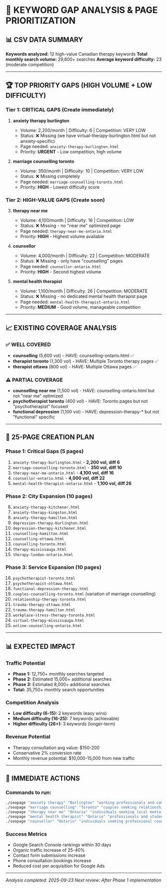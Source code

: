 # 🎯 KEYWORD GAP ANALYSIS & PAGE PRIORITIZATION

## 📊 CSV DATA SUMMARY

**Keywords analyzed:** 12 high-value Canadian therapy keywords
**Total monthly search volume:** 29,600+ searches
**Average keyword difficulty:** 23 (moderate competition)

---

## 🏆 TOP PRIORITY GAPS (HIGH VOLUME + LOW DIFFICULTY)

### **Tier 1: CRITICAL GAPS** (Create immediately)
1. **anxiety therapy burlington**
   - Volume: 2,200/month | Difficulty: 6 | Competition: VERY LOW
   - Status: ❌ Missing (we have virtual-therapy-burlington.html but not anxiety-specific)
   - Page needed: `anxiety-therapy-burlington.html`
   - Priority: **URGENT** - Low competition, high volume

2. **marriage counselling toronto**
   - Volume: 350/month | Difficulty: 10 | Competition: VERY LOW
   - Status: ❌ Missing completely
   - Page needed: `marriage-counselling-toronto.html`
   - Priority: **HIGH** - Lowest difficulty score

### **Tier 2: HIGH-VALUE GAPS** (Create soon)
3. **therapy near me**
   - Volume: 4,100/month | Difficulty: 16 | Competition: LOW
   - Status: ❌ Missing - no "near me" optimized page
   - Page needed: `therapy-near-me-ontario.html`
   - Priority: **HIGH** - Highest volume available

4. **counsellor**
   - Volume: 4,000/month | Difficulty: 22 | Competition: MODERATE
   - Status: ❌ Missing - only have "counselling" pages
   - Page needed: `counsellor-ontario.html`
   - Priority: **HIGH** - Second highest volume

5. **mental health therapist**
   - Volume: 1,100/month | Difficulty: 26 | Competition: MODERATE
   - Status: ❌ Missing - no dedicated mental health therapist page
   - Page needed: `mental-health-therapist-ontario.html`
   - Priority: **MEDIUM** - Good volume, manageable competition

---

## 📈 EXISTING COVERAGE ANALYSIS

### **✅ WELL COVERED**
- **counselling** (5,600 vol) - HAVE: counselling-ontario.html ✅
- **therapist toronto** (1,300 vol) - HAVE: Multiple Toronto therapy pages ✅
- **therapist ottawa** (800 vol) - HAVE: Multiple Ottawa pages ✅

### **⚠️ PARTIAL COVERAGE**
- **counselling near me** (1,500 vol) - HAVE: counselling-ontario.html but not "near me" optimized
- **psychotherapist toronto** (400 vol) - HAVE: Toronto pages but not "psychotherapist" focused
- **functional depression** (1,100 vol) - HAVE: depression-therapy-* but not "functional" specific

---

## 🚀 25-PAGE CREATION PLAN

### **Phase 1: Critical Gaps (5 pages)**
1. `anxiety-therapy-burlington.html` - **2,200 vol, diff 6**
2. `marriage-counselling-toronto.html` - **350 vol, diff 10**
3. `therapy-near-me-ontario.html` - **4,100 vol, diff 16**
4. `counsellor-ontario.html` - **4,000 vol, diff 22**
5. `mental-health-therapist-ontario.html` - **1,100 vol, diff 26**

### **Phase 2: City Expansion (10 pages)**
6. `anxiety-therapy-kitchener.html`
7. `anxiety-therapy-kingston.html`
8. `anxiety-therapy-hamilton.html`
9. `depression-therapy-burlington.html`
10. `depression-therapy-kitchener.html`
11. `counselling-hamilton.html`
12. `counselling-ottawa.html`
13. `counselling-toronto.html`
14. `therapy-mississauga.html`
15. `therapy-london-ontario.html`

### **Phase 3: Service Expansion (10 pages)**
16. `psychotherapist-toronto.html`
17. `psychotherapist-ottawa.html`
18. `functional-depression-therapy.html`
19. `couples-counselling-toronto.html` (variation of marriage counselling)
20. `relationship-therapy-toronto.html`
21. `trauma-therapy-ottawa.html`
22. `trauma-therapy-hamilton.html`
23. `workplace-stress-therapy-toronto.html`
24. `virtual-therapy-mississauga.html`
25. `online-counselling-ontario.html`

---

## 📊 EXPECTED IMPACT

### **Traffic Potential**
- **Phase 1:** 12,750+ monthly searches targeted
- **Phase 2:** Estimated 15,000+ additional searches
- **Phase 3:** Estimated 8,000+ additional searches
- **Total:** 35,750+ monthly search opportunities

### **Competition Analysis**
- **Low difficulty (6-15):** 2 keywords (easy wins)
- **Medium difficulty (16-25):** 7 keywords (achievable)
- **Higher difficulty (26+):** 3 keywords (longer-term)

### **Revenue Potential**
- Therapy consultation avg value: $150-200
- Conservative 2% conversion rate
- Monthly revenue potential: $10,000-15,000 from new traffic

---

## 🎯 IMMEDIATE ACTIONS

### **Commands to run:**
```bash
./seopage "anxiety therapy" "Burlington" "working professionals and commuters"
./seopage "marriage counselling" "Toronto" "couples seeking relationship support"
./seopage "therapy near me" "Ontario" "individuals seeking local mental health support"
./seopage "mental health therapist" "Ontario" "professionals and students needing evidence-based therapy"
./seopage "counsellor" "Ontario" "individuals seeking professional counselling services"
```

### **Success Metrics**
- Google Search Console rankings within 30 days
- Organic traffic increase of 25-40%
- Contact form submissions increase
- Phone consultation bookings increase
- Reduced cost per acquisition for Google Ads

---

*Analysis completed: 2025-09-23*
*Next review: After Phase 1 implementation*